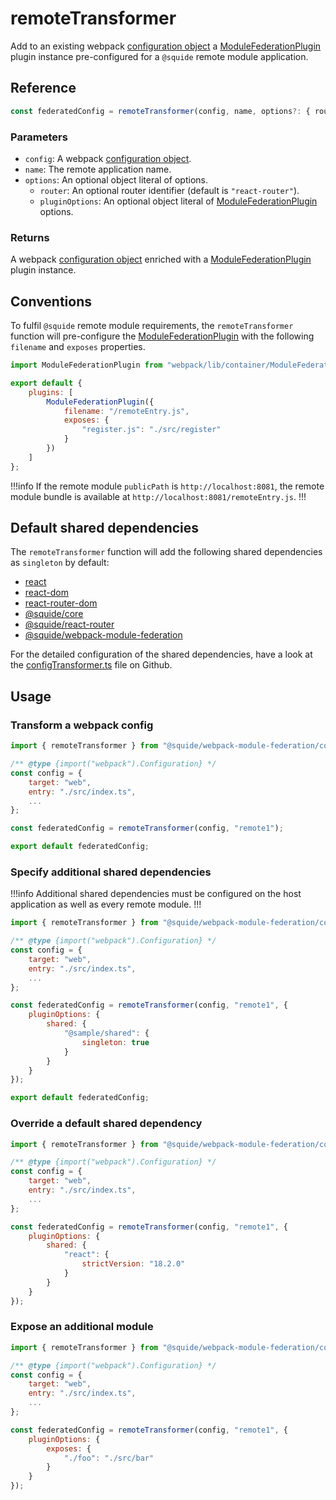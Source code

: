 # remoteTransformer

Add to an existing webpack [configuration object](https://webpack.js.org/concepts/configuration/) a [ModuleFederationPlugin](https://webpack.js.org/plugins/module-federation-plugin/) plugin instance pre-configured for a `@squide` remote module application.

## Reference

```ts
const federatedConfig = remoteTransformer(config, name, options?: { router?, pluginOptions? })
```

### Parameters

- `config`: A webpack [configuration object](https://webpack.js.org/concepts/configuration/).
- `name`: The remote application name.
- `options`: An optional object literal of options.
    - `router`: An optional router identifier (default is `"react-router"`).
    - `pluginOptions`: An optional object literal of [ModuleFederationPlugin](https://webpack.js.org/plugins/module-federation-plugin/) options.

### Returns

A webpack [configuration object](https://webpack.js.org/concepts/configuration/) enriched with a [ModuleFederationPlugin](https://webpack.js.org/plugins/module-federation-plugin/) plugin instance.

## Conventions

To fulfil `@squide` remote module requirements, the `remoteTransformer` function will pre-configure the [ModuleFederationPlugin](https://webpack.js.org/plugins/module-federation-plugin/) with the following `filename` and `exposes` properties.

```js !#6-9
import ModuleFederationPlugin from "webpack/lib/container/ModuleFederationPlugin.js";

export default {
    plugins: [
        ModuleFederationPlugin({
            filename: "/remoteEntry.js",
            exposes: {
                "register.js": "./src/register"
            }
        })
    ]
};
```

!!!info
If the remote module `publicPath` is `http://localhost:8081`, the remote module bundle is available at `http://localhost:8081/remoteEntry.js`.
!!!

## Default shared dependencies

The `remoteTransformer` function will add the following shared dependencies as `singleton` by default:
- [react](https://www.npmjs.com/package/react)
- [react-dom](https://www.npmjs.com/package/react-dom)
- [react-router-dom](https://www.npmjs.com/package/react-router-dom)
- [@squide/core](https://www.npmjs.com/package/@squide/core)
- [@squide/react-router](https://www.npmjs.com/package/@squide/react-router)
- [@squide/webpack-module-federation](https://www.npmjs.com/package/@squide/webpack-module-federation)

For the detailed configuration of the shared dependencies, have a look at the [configTransformer.ts](https://github.com/gsoft-inc/wl-squide/blob/main/packages/webpack-module-federation/src/configTransformer.ts) file on Github.

## Usage

### Transform a webpack config

```js !#10 remote-module/webpack.config.js
import { remoteTransformer } from "@squide/webpack-module-federation/configTransformer.js";

/** @type {import("webpack").Configuration} */
const config = {
    target: "web",
    entry: "./src/index.ts",
    ...
};

const federatedConfig = remoteTransformer(config, "remote1");

export default federatedConfig;
```

### Specify additional shared dependencies

!!!info
Additional shared dependencies must be configured on the host application as well as every remote module.
!!!

```js !#11-17 remote-module/webpack.config.js
import { remoteTransformer } from "@squide/webpack-module-federation/configTransformer.js";

/** @type {import("webpack").Configuration} */
const config = {
    target: "web",
    entry: "./src/index.ts",
    ...
};

const federatedConfig = remoteTransformer(config, "remote1", {
    pluginOptions: {
        shared: {
            "@sample/shared": {
                singleton: true
            }
        }
    }
});

export default federatedConfig;
```

### Override a default shared dependency

```js !#13-15 remote-module/webpack.config.js
import { remoteTransformer } from "@squide/webpack-module-federation/configTransformer.js";

/** @type {import("webpack").Configuration} */
const config = {
    target: "web",
    entry: "./src/index.ts",
    ...
};

const federatedConfig = remoteTransformer(config, "remote1", {
    pluginOptions: {
        shared: {
            "react": {
                strictVersion: "18.2.0"
            }
        }
    }
});
```

### Expose an additional module

```js !# remote-module/webpack.config.js
import { remoteTransformer } from "@squide/webpack-module-federation/configTransformer.js";

/** @type {import("webpack").Configuration} */
const config = {
    target: "web",
    entry: "./src/index.ts",
    ...
};

const federatedConfig = remoteTransformer(config, "remote1", {
    pluginOptions: {
        exposes: {
            "./foo": "./src/bar"
        }
    }
});
```
